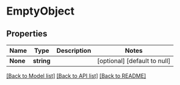 # EmptyObject

## Properties
Name | Type | Description | Notes
------------ | ------------- | ------------- | -------------
**None** | **string** |  | [optional] [default to null]

[[Back to Model list]](../README.md#documentation-for-models) [[Back to API list]](../README.md#documentation-for-api-endpoints) [[Back to README]](../README.md)


